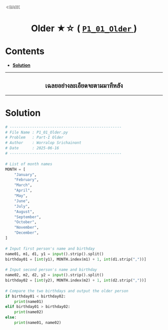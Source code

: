 <p align="left">
  <a href="../README.md">
    <img src="../../Z99-OTHERS/00-common/00-back.png" style="width:10%">
  </a>
</p>

<div align="center">
  <h1>
    Older ★☆ (
      <a href="https://drive.google.com/file/d/1YN9OMxSfGfOwWz8Qk8Hn3UuJl-xrfQ6D/view?usp=drive_link">
        <code>P1_01_Older</code>
      </a>
    )
  </h1>
</div>

# Contents

-   [**Solution**](#solution)

---

<div align="center">
  <h2>เฉลยอย่างละเอียดจะตามมาทีหลัง</h2>
</div>

---

# Solution

```python
# --------------------------------------------------
# File Name : P1_01_Older.py
# Problem   : Part-I Older
# Author    : Worralop Srichainont
# Date      : 2025-06-16
# --------------------------------------------------

# List of month names
MONTH = [
    "January",
    "February",
    "March",
    "April",
    "May",
    "June",
    "July",
    "August",
    "September",
    "October",
    "November",
    "December",
]

# Input first person's name and birthday
name01, m1, d1, y1 = input().strip().split()
birthday01 = [int(y1), MONTH.index(m1) + 1, int(d1.strip(","))]

# Input second person's name and birthday
name02, m2, d2, y2 = input().strip().split()
birthday02 = [int(y2), MONTH.index(m2) + 1, int(d2.strip(","))]

# Compare the two birthdays and output the older person
if birthday01 < birthday02:
    print(name01)
elif birthday01 > birthday02:
    print(name02)
else:
    print(name01, name02)
```
